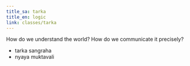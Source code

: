 ```yaml
---
title_sa: tarka
title_en: logic
link: classes/tarka
---
```


How do we understand the world? How do we communicate it precisely?

- tarka sangraha
- nyaya muktavali
